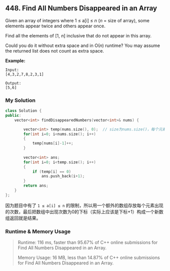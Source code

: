 ## 448. Find All Numbers Disappeared in an Array

Given an array of integers where 1 ≤ a[i] ≤ *n* (*n* = size of array), some elements appear twice and others appear once.

Find all the elements of [1, *n*] inclusive that do not appear in this array.

Could you do it without extra space and in O(*n*) runtime? You may assume the returned list does not count as extra space.

  

**Example:** 

```
Input:
[4,3,2,7,8,2,3,1]

Output:
[5,6]
```



### My Solution

```C++
class Solution {
public:
    vector<int> findDisappearedNumbers(vector<int>& nums) {

        vector<int> temp(nums.size(), 0);  // size为nums.size()，每个元素都被初始化为0
        for(int i=0; i<nums.size(); i++)
        {
            temp[nums[i]-1]++;
        }
        
        vector<int> ans;
        for(int i=0; i<temp.size(); i++)
        {
            if (temp[i] == 0)
                ans.push_back(i+1);
        }
        return ans;
    }
};
```

因为题目中有了 `1 ≤ a[i] ≤ n` 的限制，所以用一个额外的数组存放每个元素出现的次数，最后把数组中出现次数为0的下标（实际上应该是下标+1）构成一个新数组返回就是结果。



### Runtime & Memory Usage

> Runtime: 116 ms, faster than 95.67% of C++ online submissions for Find All Numbers Disappeared in an Array.
>
> Memory Usage: 16 MB, less than 14.87% of C++ online submissions for Find All Numbers Disappeared in an Array.